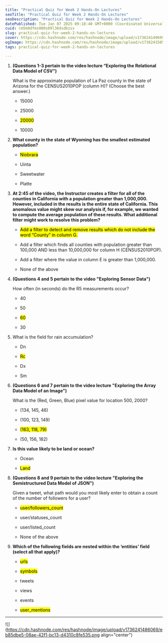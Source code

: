 ```yaml
---
title: "Practical Quiz for Week 2 Hands-On Lectures"
seoTitle: "Practical Quiz for Week 2 Hands-On Lectures"
seoDescription: "Practical Quiz for Week 2 Hands-On Lectures"
datePublished: Tue Jan 07 2025 09:18:40 GMT+0000 (Coordinated Universal Time)
cuid: cm5m9dfms000s09l36dsdbzss
slug: practical-quiz-for-week-2-hands-on-lectures
cover: https://cdn.hashnode.com/res/hashnode/image/upload/v1736241496992/9c7f83a3-9e2e-433f-be95-cbadc1f1389a.png
ogImage: https://cdn.hashnode.com/res/hashnode/image/upload/v1736241505143/d38cb19c-9a9b-45ec-997e-873a7f3d714e.png
tags: practical-quiz-for-week-2-hands-on-lectures

---
```


1. **(Questions 1-3 pertain to the video lecture “Exploring the Relational Data Model of CSV”)**
    
    What is the approximate population of La Paz county in the state of Arizona for the CENSUS2010POP (column H)? (Choose the best answer.)
    
    * 15000
        
    * 25000
        
    * <mark>20000</mark>
        
    * 10000
        
2. **What county in the state of Wyoming has the smallest estimated population?**
    
    * <mark>Niobrara</mark>
        
    * Uinta
        
    * Sweetwater
        
    * Platte
        
3. **At 2:45 of the video, the Instructor creates a filter for all of the counties in California with a population greater than 1,000,000. However, included in the results is the entire state of California. This anomalous value might skew our analysis if, for example, we wanted to compute the average population of these results. What additional filter might work to resolve this problem?**
    
    * <mark>Add a filter to detect and remove results which do not include the word “County” in column G.</mark>
        
    * Add a filter which finds all counties with population greater than 100,000 AND less than 10,000,000 for column H (CENSUS2010POP).
        
    * Add a filter where the value in column E is greater than 1,000,000.
        
    * None of the above
        
4. **(Questions 4 and 5 pertain to the video "Exploring Sensor Data")**
    
    How often (in seconds) do the R5 measurements occur?
    
    * 40
        
    * 50
        
    * <mark>60</mark>
        
    * 30
        
5. What is the field for rain accumulation?
    
    * Dn
        
    * <mark>Rc</mark>
        
    * Dx
        
    * Sm
        
6. **(Questions 6 and 7 pertain to the video lecture "Exploring the Array Data Model of an Image")**
    
    What is the (Red, Green, Blue) pixel value for location 500, 2000?
    
    * (134, 145, 46)
        
    * (100, 123, 149)
        
    * <mark>(163, 118, 79)</mark>
        
    * (50, 156, 182)
        
7. **Is this value likely to be land or ocean?**
    
    * Ocean
        
    * <mark>Land</mark>
        
8. **(Questions 8 and 9 pertain to the video lecture "Exploring the Semistructured Data Model of JSON")**
    
    Given a tweet, what path would you most likely enter to obtain a count of the number of followers for a user?
    
    * <mark>user/followers_count</mark>
        
    * user/statuses\_count
        
    * user/listed\_count
        
    * None of the above
        
9. **Which of the following fields are nested within the ‘entities’ field (select all that apply)?**
    
    * <mark>urls</mark>
        
    * <mark>symbols</mark>
        
    * tweets
        
    * views
        
    * events
        
    * <mark>user_mentions</mark>
        

---

![](https://cdn.hashnode.com/res/hashnode/image/upload/v1736241486069/eb85dbe5-08ae-42f1-bc13-d4310c8fe535.png align="center")
